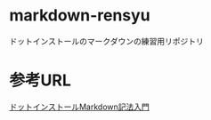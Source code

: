 # markdown-rensyu
ドットインストールのマークダウンの練習用リポジトリ

# 参考URL
[ドットインストールMarkdown記法入門](http://dotinstall.com/lessons/basic_markdown)
